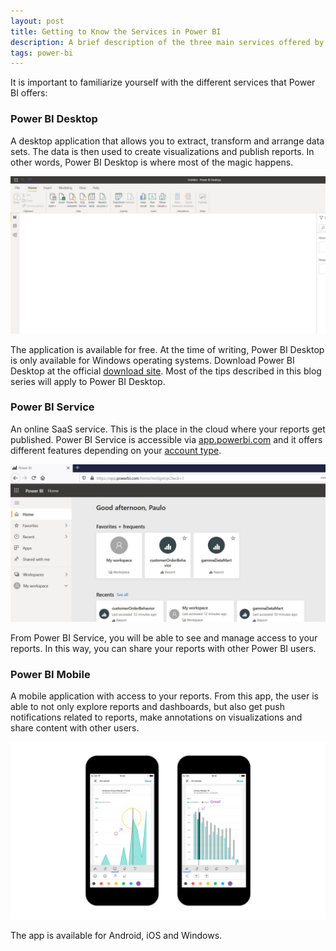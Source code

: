 ```yaml
---
layout: post
title: Getting to Know the Services in Power BI
description: A brief description of the three main services offered by Power BI.
tags: power-bi
---
```


It is important to familiarize yourself with the different services that Power BI offers:  

### Power BI Desktop  

A desktop application that allows you to extract, transform and arrange data sets. The data is then used to create visualizations and publish reports. In other words, Power BI Desktop is where most of the magic happens.  

![structure-service-img01](/asset/screenshot/structure-service-img01.jpg)
 
The application is available for free. At the time of writing, Power BI Desktop is only available for Windows operating systems. Download Power BI Desktop at the official [download site](https://powerbi.microsoft.com/en-us/desktop/). Most of the tips described in this blog series will apply to Power BI Desktop.   

### Power BI Service  

An online SaaS service. This is the place in the cloud where your reports get published.  Power BI Service is accessible via [app.powerbi.com](app.powerbi.com) and it offers different features depending on your [account type](/projects/101-pbi-tips/002-get-account).  

![structure-service-img02](/asset/screenshot/structure-service-img02.jpg)

From Power BI Service, you will be able to see and manage access to your reports. In this way, you can share your reports with other Power BI users.   

### Power BI Mobile  

A mobile application with access to your reports. From this app, the user is able to not only explore reports and dashboards, but also get push notifications related to reports, make annotations on visualizations and share content with other users.  

![structure-service-img03](/asset/screenshot/structure-service-img03.png)

The app is available for Android, iOS and Windows.